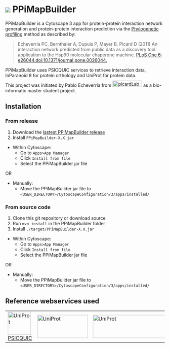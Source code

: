 # ![](https://fr.gravatar.com/userimage/46678059/7c7f65f2ea5b01dfc46adac45048df6b.jpg?size=40) PPiMapBuilder

  PPiMapBuilder is a Cytoscape 3 app for protein-protein interaction network generation and protein-protein interaction prediction via the [Phylogenetic profiling](http://en.wikipedia.org/wiki/Protein-protein_interaction_prediction#Phylogenetic_profiling) method as described by:
>Echeverría PC, Bernthaler A, Dupuis P, Mayer B, Picard D (2011) An interaction network predicted from public data as a discovery tool: application to the Hsp90 molecular chaperone machine. [PLoS One 6: e26044.doi:10.1371/journal.pone.0026044.](http://www.plosone.org/article/info%3Adoi%2F10.1371%2Fjournal.pone.0026044)

  PPiMapBuilder uses PSICQUIC services to retrieve interaction data, InParanoid 8 for protein orthology and UniProt for protein data.
  
  This project was initiated by Pablo Echeverría from <a href="http://www.picard.ch/"><img src="http://www.picard.ch/Hsp90Int/img/logo.png" alt="picardLab" width="93" height="20" style="margin-top:-10px"/></a> as a bio-informatic master student project.

## Installation
### From release
1. Download the [lastest PPiMapBuilder release](https://github.com/PPiMapBuilder/PPiMapBuilder/releases)
2. Install `PPiMapBuilder-X.X.jar`
  * Within Cytoscape:
    - Go to `Apps>App Manager` 
    - Click `Install from file`
    - Select the PPiMapBuilder jar file

  OR
  * Manually:
    - Move the PPiMapBuilder jar file to `<USER_DIRECTORY>/CytoscapeConfiguration/3/apps/installed/`

### From source code
1. Clone this git repository or download source
2. Run `mvn install` in the PPiMapBuilder folder
3. Install `./target/PPiMapBuilder-X.X.jar`
  * Within Cytoscape:
    - Go to `Apps>App Manager` 
    - Click `Install from file`
    - Select the PPiMapBuilder jar file

  OR
  * Manually:
    - Move the PPiMapBuilder jar file to `<USER_DIRECTORY>/CytoscapeConfiguration/3/apps/installed/`

## Reference webservices used
<center>
  <table>
    <tr>
      <td valign="middle">
        <a href="https://code.google.com/p/psicquic/">
          <img src="https://code.google.com/p/psicquic/logo" alt="UniProt" width="73" height="73"/>
          PSICQUIC
        </a>
      </td>
      <td>
        <a href="http://www.uniprot.org/">
          <img src="http://www.uniprot.org/images/logo.gif" alt="UniProt" width="160" height="73"/>
        </a>
      </td>
      <td>
        <a href="http://inparanoid.sbc.su.se/">
          <img src="http://inparanoid.sbc.su.se/images/inp8_txt_logo.png" alt="UniProt" width="269" height="73"/>
        </a>
      </td>
    </tr>
  </table>
</center>
